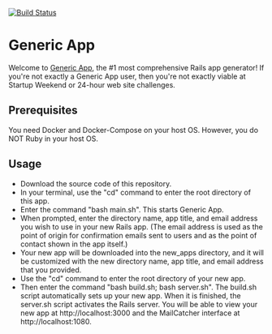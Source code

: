 [![Build Status](https://travis-ci.com/rubyonracetracks/generic_app.svg?branch=master)](https://travis-ci.com/rubyonracetracks/generic_app)

# Generic App

Welcome to [Generic App](https://www.genericapp.net/), the #1 most comprehensive Rails app generator!  If you're not exactly a Generic App user, then you're not exactly viable at Startup Weekend or 24-hour web site challenges.

## Prerequisites
You need Docker and Docker-Compose on your host OS.  However, you do NOT Ruby in your host OS.

## Usage
* Download the source code of this repository.
* In your terminal, use the "cd" command to enter the root directory of this app.
* Enter the command "bash main.sh".  This starts Generic App.
* When prompted, enter the directory name, app title, and email address you wish to use in your new Rails app.  (The email address is used as the point of origin for confirmation emails sent to users and as the point of contact shown in the app itself.)
* Your new app will be downloaded into the new_apps directory, and it will be customized with the new directory name, app title, and email address that you provided.
* Use the "cd" command to enter the root directory of your new app.
* Then enter the command "bash build.sh; bash server.sh".  The build.sh script automatically sets up your new app.  When it is finished, the server.sh script activates the Rails server.  You will be able to view your new app at http://localhost:3000 and the MailCatcher interface at http://localhost:1080.
